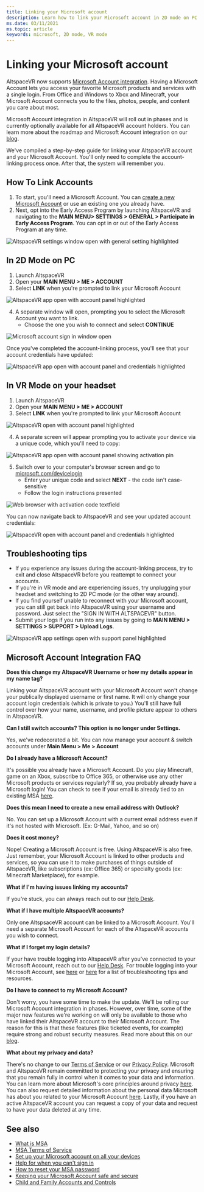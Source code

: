```yaml
---
title: Linking your Microsoft account
description: Learn how to link your Microsoft account in 2D mode on PC and VR mode on immersive headsets, along with troubleshooting tips. 
ms.date: 03/11/2021
ms.topic: article
keywords: microsoft, 2D mode, VR mode
---
```


# Linking your Microsoft account

AltspaceVR now supports [Microsoft Account integration](https://account.microsoft.com/account). Having a Microsoft Account lets you access your favorite Microsoft products and services with a single login. From Office and Windows to Xbox and Minecraft, your Microsoft Account connects you to the files, photos, people, and content you care about most. 

Microsoft Account integration in AltspaceVR will roll out in phases and is currently optionally available for all AltspaceVR account holders. You can learn more about the roadmap and Microsoft Account integration on our [blog](https://altvr.com/microsoft-account-integration). 

We've compiled a step-by-step guide for linking your AltspaceVR account and your Microsoft Account. You'll only need to complete the account-linking process once. After that, the system will remember you.

## How To Link Accounts

1. To start, you'll need a Microsoft Account. You can [create a new Microsoft Account](https://signup.live.com/?lic=1) or use an existing one you already have. 
2. Next, opt into the Early Access Program by launching AltspaceVR and navigating to the **MAIN MENU> SETTINGS > GENERAL > Participate in Early Access Program**. You can opt in or out of the Early Access Program at any time.

![AltspaceVR settings window open with general setting highlighted](images/linking-accounts-img-01.png)

## In 2D Mode on PC

1. Launch AltspaceVR
2. Open your **MAIN MENU > ME > ACCOUNT**
3. Select **LINK** when you're prompted to link your Microsoft Account

![AltspaceVR app open with account panel highlighted](images/linking-accounts-img-02.png)

4. A separate window will open, prompting you to select the Microsoft Account you want to link. 
    * Choose the one you wish to connect and select **CONTINUE**

![Microsoft account sign in window open](images/linking-accounts-img-03.jpg)

Once you've completed the account-linking process, you'll see that your account credentials have updated:

![AltspaceVR app open with account panel and credentials highlighted](images/linking-accounts-img-04.png)
 
## In VR Mode on your headset

1. Launch AltspaceVR
2. Open your **MAIN MENU > ME > ACCOUNT**
3. Select **LINK** when you're prompted to link your Microsoft Account

![AltspaceVR open with account panel highlighted](images/linking-accounts-img-02.png)

4. A separate screen will appear prompting you to activate your device via a unique code, which you'll need to copy:

![AltspaceVR app open with account panel showing activation pin](images/linking-accounts-img-05.png)

5. Switch over to your computer's browser screen and go to [microsoft.com/devicelogin](https://login.microsoftonline.com/common/oauth2/deviceauth)
    * Enter your unique code and select **NEXT** - the code isn't case-sensitive
    * Follow the login instructions presented

![Web browser with activation code textfield](images/linking-accounts-img-06.png)

You can now navigate back to AltspaceVR and see your updated account credentials:

![AltspaceVR open with account panel and credentials highlighted](images/linking-accounts-img-04.png)

## Troubleshooting tips

* If you experience any issues during the account-linking process, try to exit and close AltspaceVR before you reattempt to connect your accounts.
* If you're in VR mode and are experiencing issues, try unplugging your headset and switching to 2D PC mode (or the other way around).
* If you find yourself unable to reconnect with your Microsoft account, you can still get back into AltspaceVR using your username and password. Just select the "SIGN IN WITH ALTSPACEVR" button.
* Submit your logs if you run into any issues by going to **MAIN MENU > SETTINGS > SUPPORT > Upload Logs**.

![AltspaceVR app settings open with support panel highlighted](images/linking-accounts-img-07.png)

## Microsoft Account Integration FAQ

**Does this change my AltspaceVR Username or how my details appear in my name tag?**

Linking your AltspaceVR account with your Microsoft Account won't change your publically displayed username or first name. It will only change your account login credentials (which is private to you.) You'll still have full control over how your name, username, and profile picture appear to others in AltspaceVR.

**Can I still switch accounts? This option is no longer under Settings.**

Yes, we've redecorated a bit. You can now manage your account & switch accounts under **Main Menu > Me > Account**

**Do I already have a Microsoft Account?**

It's possible you already have a Microsoft Account. Do you play Minecraft, game on an Xbox, subscribe to Office 365, or otherwise use any other Microsoft products or services regularly? If so, you probably already have a Microsoft login! You can check to see if your email is already tied to an existing MSA [here](https://login.live.com/login.srf?wa=wsignin1.0&rpsnv=13&ct=1610764342&rver=7.0.6738.0&wp=MBI_SSL&wreply=https:%2F%2Faccount.microsoft.com%2Fauth%2Fcomplete-signin%3Fru%3Dhttps%253A%252F%252Faccount.microsoft.com%252F%253Frefp%253Dsignedout-index&lc=1033&id=292666&lw=1&fl=easi2).

**Does this mean I need to create a new email address with Outlook?**

No. You can set up a Microsoft Account with a current email address even if it's not hosted with Microsoft. (Ex: G-Mail, Yahoo, and so on)

**Does it cost money?**

Nope! Creating a Microsoft Account is free. Using AltspaceVR is also free. Just remember, your Microsoft Account is linked to other products and services, so you can use it to make purchases of things outside of AltspaceVR, like subscriptions (ex: Office 365) or specialty goods (ex: Minecraft Marketplace), for example.

**What if I'm having issues linking my accounts?**

If you're stuck, you can always reach out to our [Help Desk](https://help.altvr.com/hc/requests/new).

**What if I have multiple AltspaceVR accounts?**

Only one AltspsaceVR account can be linked to a Microsoft Account. You'll need a separate Microsoft Account for each of the AltspaceVR accounts you wish to connect.

**What if I forget my login details?**

If your have trouble logging into AltspaceVR after you've connected to your Microsoft Account, reach out to our [Help Desk](https://help.altvr.com/hc/requests/new). For trouble logging into your Microsoft Account, see [here](https://support.microsoft.com/account-billing/when-you-can-t-sign-in-to-your-microsoft-account-475c9b5c-8c25-49f1-9c2d-c64b7072e735) or [here](https://support.microsoft.com/account-billing/how-to-help-keep-your-microsoft-account-safe-and-secure-628538c2-7006-33bb-5ef4-c917657362b9) for a list of troubleshooting tips and resources.

**Do I have to connect to my Microsoft Account?**

Don't worry, you have some time to make the update. We'll be rolling our Microsoft Account integration in phases. However, over time, some of the major new features we're working on will only be available to those who have linked their AltspaceVR account to their Microsoft Account. The reason for this is that these features (like ticketed events, for example) require strong and robust security measures. Read more about this on our [blog](https://altvr.com/microsoft-account-integration).

**What about my privacy and data?**

There's no change to our [Terms of Service](../community/terms-of-service.md) or our [Privacy Policy](https://privacy.microsoft.com/privacystatement). Microsoft and AltspaceVR remain committed to protecting your privacy and ensuring that you remain fully in control when it comes to your data and information. You can learn more about Microsoft's core principles around privacy [here](https://privacy.microsoft.com). You can also request detailed information about the personal data Microsoft has about you related to your Microsoft Account [here](https://www.microsoft.com/concern/privacyrequest-msa). Lastly, if you have an active AltspaceVR account you can request a copy of your data and request to have your data deleted at any time.

## See also

* [What is MSA](https://account.microsoft.com/account?lang=)
* [MSA Terms of Service](https://www.microsoft.com/servicesagreement/)
* [Set up your Microsoft account on all your devices](https://account.microsoft.com/account/connect-devices)
* [Help for when you can't sign in](https://support.microsoft.com//account-billing/when-you-can-t-sign-in-to-your-microsoft-account-475c9b5c-8c25-49f1-9c2d-c64b7072e735)
* [How to reset your MSA password](https://support.microsoft.com//account-billing/how-to-reset-your-microsoft-account-password-eff4f067-5042-c1a3-fe72-b04d60556c37)
* [Keeping your Microsoft Account safe and secure](https://support.microsoft.com//account-billing/how-to-help-keep-your-microsoft-account-safe-and-secure-628538c2-7006-33bb-5ef4-c917657362b9)
* [Child and Family Accounts and Controls](https://account.microsoft.com/family/about?refd=www.microsoft.com&ru=https:%2F%2Faccount.microsoft.com%2Ffamily%3Frefd%3Dwww.microsoft.com)
